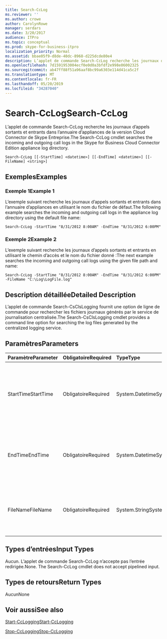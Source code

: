 ```yaml
---
title: Search-CcLog
ms.reviewer: ''
ms.author: crowe
author: CarolynRowe
manager: serdars
ms.date: 3/20/2017
audience: ITPro
ms.topic: conceptual
ms.prod: skype-for-business-itpro
localization_priority: Normal
ms.assetid: bbae05f9-d8de-40dc-8968-d225dcde80e4
description: L’applet de commande Search-CcLog recherche les journaux d’appels sortants et entrants dans l’annuaire d’appliances de la version Cloud Connector de Skype Entreprise.
ms.openlocfilehash: 7d1591953004ecf0e0d0a3bfdf2e998e06002325
ms.sourcegitcommit: ab47ff88f51a96aaf8bc99a6303e114d41ca5c2f
ms.translationtype: MT
ms.contentlocale: fr-FR
ms.lasthandoff: 05/20/2019
ms.locfileid: "34287040"
---
```

# <a name="search-cclog"></a><span data-ttu-id="0e809-103">Search-CcLog</span><span class="sxs-lookup"><span data-stu-id="0e809-103">Search-CcLog</span></span>
 
<span data-ttu-id="0e809-104">L’applet de commande Search-CcLog recherche les journaux d’appels sortants et entrants dans l’annuaire d’appliances de la version Cloud Connector de Skype Entreprise.</span><span class="sxs-lookup"><span data-stu-id="0e809-104">The Search-CcLog cmdlet searches the incoming and outgoing call logs in the Skype for Business Cloud Connector Edition appliance log directory.</span></span>
  
```
Search-CcLog [[-StartTime] <datetime>] [[-EndTime] <datetime>] [[-FileName] <string>]
```

## <a name="examples"></a><span data-ttu-id="0e809-105">Exemples</span><span class="sxs-lookup"><span data-stu-id="0e809-105">Examples</span></span>
<span data-ttu-id="0e809-106"><a name="Examples"> </a></span><span class="sxs-lookup"><span data-stu-id="0e809-106"></span></span>

### <a name="example-1"></a><span data-ttu-id="0e809-107">Exemple 1</span><span class="sxs-lookup"><span data-stu-id="0e809-107">Example 1</span></span>

<span data-ttu-id="0e809-108">L’exemple suivant recherche les journaux d’appels sortants et entrants dans l’annuaire d’appliances en utilisant le nom du fichier de défaut.</span><span class="sxs-lookup"><span data-stu-id="0e809-108">The following example searches the incoming and outgoing call logs in the appliance log directory using the default file name:</span></span>
  
```
Search-CcLog -StartTime "8/31/2012 8:00AM" -EndTime "8/31/2012 6:00PM"
```

### <a name="example-2"></a><span data-ttu-id="0e809-109">Exemple 2</span><span class="sxs-lookup"><span data-stu-id="0e809-109">Example 2</span></span>

<span data-ttu-id="0e809-110">L’exemple suivant recherche les journaux d’appels sortants et entrants en utilisant le chemin d’accès et le nom du fichier donné :</span><span class="sxs-lookup"><span data-stu-id="0e809-110">The next example searches the incoming and outgoing call logs using the given file path and name:</span></span>
  
```
Search-CcLog -StartTime "8/31/2012 8:00AM" -EndTime "8/31/2012 6:00PM" -FileName "C:\Log\LogFile.log"
```

## <a name="detailed-description"></a><span data-ttu-id="0e809-111">Description détaillée</span><span class="sxs-lookup"><span data-stu-id="0e809-111">Detailed Description</span></span>
<span data-ttu-id="0e809-112"><a name="DetailedDescription"> </a></span><span class="sxs-lookup"><span data-stu-id="0e809-112"></span></span>

<span data-ttu-id="0e809-113">L’applet de commande  Search-CsClsLogging fournit une option de ligne de commande pour rechercher les fichiers journaux générés par le service de journalisation centralisée.</span><span class="sxs-lookup"><span data-stu-id="0e809-113">The Search-CsClsLogging cmdlet provides a command line option for searching the log files generated by the centralized logging service.</span></span>
  
## <a name="parameters"></a><span data-ttu-id="0e809-114">Paramètres</span><span class="sxs-lookup"><span data-stu-id="0e809-114">Parameters</span></span>
<span data-ttu-id="0e809-115"><a name="DetailedDescription"> </a></span><span class="sxs-lookup"><span data-stu-id="0e809-115"></span></span>

|<span data-ttu-id="0e809-116">**Paramètre**</span><span class="sxs-lookup"><span data-stu-id="0e809-116">**Parameter**</span></span>|<span data-ttu-id="0e809-117">**Obligatoire**</span><span class="sxs-lookup"><span data-stu-id="0e809-117">**Required**</span></span>|<span data-ttu-id="0e809-118">**Type**</span><span class="sxs-lookup"><span data-stu-id="0e809-118">**Type**</span></span>|<span data-ttu-id="0e809-119">**Description**</span><span class="sxs-lookup"><span data-stu-id="0e809-119">**Description**</span></span>|
|:-----|:-----|:-----|:-----|
|<span data-ttu-id="0e809-120">StartTime</span><span class="sxs-lookup"><span data-stu-id="0e809-120">StartTime</span></span>  <br/> | <span data-ttu-id="0e809-121">Obligatoire</span><span class="sxs-lookup"><span data-stu-id="0e809-121">Required</span></span> <br/> |<span data-ttu-id="0e809-122">System.Datetime</span><span class="sxs-lookup"><span data-stu-id="0e809-122">System.Datetime</span></span>  <br/> | <span data-ttu-id="0e809-p101">Date et heure de début des entrées de journal à rechercher. Spécifiées dans le fuseau horaire local.</span><span class="sxs-lookup"><span data-stu-id="0e809-p101">Beginning date and time for the log entries to be searched. Specified in local time zone.</span></span> <br/> |
|<span data-ttu-id="0e809-125">EndTime</span><span class="sxs-lookup"><span data-stu-id="0e809-125">EndTime</span></span>  <br/> |<span data-ttu-id="0e809-126">Obligatoire</span><span class="sxs-lookup"><span data-stu-id="0e809-126">Required</span></span>  <br/> |<span data-ttu-id="0e809-127">System.Datetime</span><span class="sxs-lookup"><span data-stu-id="0e809-127">System.Datetime</span></span>  <br/> |<span data-ttu-id="0e809-p102">Date et heure de fin des entrées de journal à rechercher. Spécifiées dans le fuseau horaire local.</span><span class="sxs-lookup"><span data-stu-id="0e809-p102">Ending date and time for the log entries to be searched. Specified in local time zone.</span></span>  <br/> |
|<span data-ttu-id="0e809-130">FileName</span><span class="sxs-lookup"><span data-stu-id="0e809-130">FileName</span></span>  <br/> |<span data-ttu-id="0e809-131">Obligatoire</span><span class="sxs-lookup"><span data-stu-id="0e809-131">Required</span></span>  <br/> |<span data-ttu-id="0e809-132">System.String</span><span class="sxs-lookup"><span data-stu-id="0e809-132">System.String</span></span>  <br/> |<span data-ttu-id="0e809-133">Spécifie le chemin d’accès complet du fichier texte contenant les résultats de la recherche.</span><span class="sxs-lookup"><span data-stu-id="0e809-133">Specifies the full path of the text file containing the search results.</span></span>  <br/> |
   
## <a name="input-types"></a><span data-ttu-id="0e809-134">Types d’entrées</span><span class="sxs-lookup"><span data-stu-id="0e809-134">Input Types</span></span>
<span data-ttu-id="0e809-135"><a name="InputTypes"> </a></span><span class="sxs-lookup"><span data-stu-id="0e809-135"></span></span>

<span data-ttu-id="0e809-p103">Aucun. L’applet de commande Search-CcLog n’accepte pas l’entrée redirigée.</span><span class="sxs-lookup"><span data-stu-id="0e809-p103">None. The Search-CcLog cmdlet does not accept pipelined input.</span></span>
  
## <a name="return-types"></a><span data-ttu-id="0e809-138">Types de retours</span><span class="sxs-lookup"><span data-stu-id="0e809-138">Return Types</span></span>
<span data-ttu-id="0e809-139"><a name="ReturnTypes"> </a></span><span class="sxs-lookup"><span data-stu-id="0e809-139"></span></span>

<span data-ttu-id="0e809-140">Aucun</span><span class="sxs-lookup"><span data-stu-id="0e809-140">None</span></span>
  
## <a name="see-also"></a><span data-ttu-id="0e809-141">Voir aussi</span><span class="sxs-lookup"><span data-stu-id="0e809-141">See also</span></span>
<span data-ttu-id="0e809-142"><a name="ReturnTypes"> </a></span><span class="sxs-lookup"><span data-stu-id="0e809-142"></span></span>

[<span data-ttu-id="0e809-143">Start-CcLogging</span><span class="sxs-lookup"><span data-stu-id="0e809-143">Start-CcLogging</span></span>](start-cclogging.md)
  
[<span data-ttu-id="0e809-144">Stop-CcLogging</span><span class="sxs-lookup"><span data-stu-id="0e809-144">Stop-CcLogging</span></span>](stop-cclogging.md)
  

